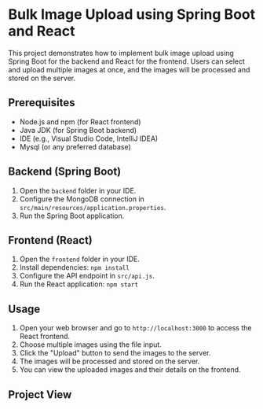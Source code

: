 # Bulk Image Upload using Spring Boot and React

This project demonstrates how to implement bulk image upload using Spring Boot for the backend and React for the frontend. Users can select and upload multiple images at once, and the images will be processed and stored on the server.

## Prerequisites

- Node.js and npm (for React frontend)
- Java JDK (for Spring Boot backend)
- IDE (e.g., Visual Studio Code, IntelliJ IDEA)
- Mysql (or any preferred database)

## Backend (Spring Boot)


1. Open the `backend` folder in your IDE.
2. Configure the MongoDB connection in `src/main/resources/application.properties`.
3. Run the Spring Boot application.

## Frontend (React)

1. Open the `frontend` folder in your IDE.
2. Install dependencies: `npm install`
3. Configure the API endpoint in `src/api.js`.
4. Run the React application: `npm start`

## Usage

1. Open your web browser and go to `http://localhost:3000` to access the React frontend.
2. Choose multiple images using the file input.
3. Click the "Upload" button to send the images to the server.
4. The images will be processed and stored on the server.
5. You can view the uploaded images and their details on the frontend.

## Project View  

